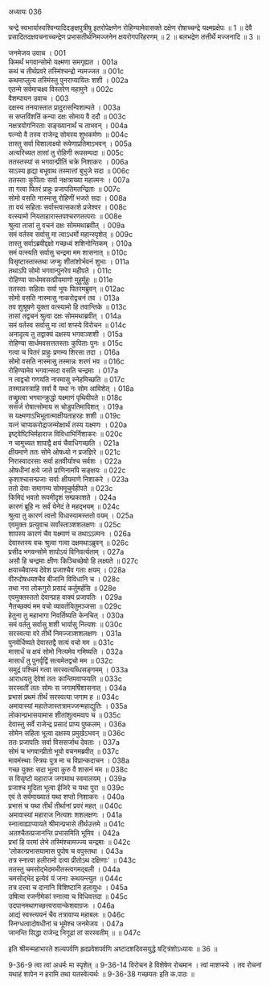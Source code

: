 अध्यायः 036

चन्द्रे स्वभार्यास्वश्विन्यादिदङ्क्षपुत्रीषु इतरोपेक्षणेन रोहिण्यामेवासक्ते दक्षेण रोषाच्चन्द्रे यक्ष्मप्रक्षेपः ॥ 1 ॥ देवै प्रसादितदक्षवचनाच्चन्द्रेण प्रभासतीर्थनिमज्जनेन क्षयरोगपरिहरणम् ॥ 2 ॥ बलभद्रेण तत्तीर्थे मज्जनादि ॥ 3 ॥

जनमेजय उवाच ।	001  
किमर्थं भगवान्सोमो यक्ष्मणा समगृह्यत ।	001a  
कथं च तीर्थप्रवरे तस्मिंश्चन्द्रो न्यमज्जत ॥	001c  
कथमाप्लुत्य तस्मिंस्तु पुनराप्यायितः शशी ।	002a  
एतन्मे सर्वमाचक्ष्व विस्तरेण महामुने ॥	002c  
वैशम्पायन उवाच ।	003  
दक्षस्य तनयास्तात प्रादुरासन्विशाम्पते ।	003a  
स सप्तविंशतिं कन्या दक्षः सोमाय वै ददौ ॥	003c  
नक्षत्रयोगनिरताः सङ्ख्यानार्थं च ताभवन् ।	004a  
पत्न्यो वै तस्य राजेन्द्र सोमस्य शुभकर्मणः ॥	004c  
तास्तु सर्वा विशालाक्ष्यो रूपेणाप्रतिमाऽभवन् ।	005a  
अत्यरिच्यत तासां तु रोहिणी रूपसम्पदा ॥	005c  
ततस्तस्यां स भगवान्प्रीतिं चक्रे निशाकरः ।	006a  
साऽस्य हृद्या बभूवाथ तस्मात्तां बुभुजे सदा ॥	006c  
ततस्ताः कुपिताः सर्वा नक्षत्राख्या महात्मनः ।	007a  
ता गत्वा पितरं प्राहुः प्रजापतिमतन्द्रिताः ॥	007c  
सोमो वसति नास्मासु रोहिणीं भजते सदा ।	008a  
ता वयं सहिताः सर्वास्त्वत्सकाशे प्रजेश्वर ।	008c  
वत्स्यामो नियताहारास्तपश्चरणतत्पराः ॥	008e  
श्रुत्वा तासां तु वचनं दक्षः सोममथाब्रवीत् ।	009a  
समं वर्तस्व सर्वासु मा त्वाऽधर्मो महान्स्पृशेत् ॥	009c  
तास्तु सर्वाऽब्रवीद्दक्षो गच्छध्वं शशिनोन्तिकम् ।	010a  
समं वत्स्यति सर्वासु चन्द्रमा मम शासनात् ॥	010c  
विसृष्टास्तास्तथा जग्मुः शीतांशोर्भवनं शुभाः ।	011a  
तथाऽपि सोमो भगवान्पुनरेव महीपते ।	011c  
रोहिण्या सार्धमवसत्प्रीयमाणो मुहुर्मुहुः ॥	011e  
ततस्ताः सहिताः सर्वा भूयः पितरमब्रुवन् ॥	012ac  
सोमो वसति नास्मासु नाकरोद्वचनं तव ।	013a  
तव शुश्रूषणे युक्ता वत्स्यामो हि तवान्तिके ॥	013c  
तासां तद्वचनं श्रुत्वा दक्षः सोममथाब्रवीत् ।	014a  
समं वर्तस्व सर्वासु मा त्वां शप्स्ये विरोचन ॥	014c  
अनादृत्य तु तद्वाक्यं दक्षस्य भगवाञ्शशी ।	015a  
रोहिण्या सार्धमवसत्ततस्ताः कुपिताः पुनः ॥	015c  
गत्वा च पितरं प्राहुः प्रणम्य शिरसा तदा ।	016a  
सोमो वसति नास्मासु तस्मान्नः शरणं भव ॥	016c  
रोहिण्यामेव भगवान्सदा वसति चन्द्रमाः ।	017a  
न त्वद्वचो गणयति नास्मासु स्नेहमिच्छति ॥	017c  
तस्मान्नस्त्राहि सर्वा वै यथा नः सोम आविशेत् ।	018a  
तच्छ्रुत्वा भगवान्क्रुद्धो यक्ष्माणं पृथिवीपते ॥	018c  
ससर्ज रोषात्सोमाय स चोडुपतिमाविशत् ।	019a  
स यक्ष्मणाऽभिभूतात्माक्षीयताहरहः शशी ॥	019c  
यत्नं चाप्यकरोद्राजन्मोक्षार्थं तस्य यक्ष्मणः ।	020a  
इष्ट्वेष्टिभिर्महाराज विविधाभिर्निशाकरः ॥	020c  
न चामुच्यत शापाद्वै क्षयं चैवाधिगच्छति ।	021a  
क्षीयमाणे ततः सोमे ओषध्यो न प्रजज्ञिरे ॥	021c  
निरास्वादरसाः सर्वा हतवीर्याश्च सर्वशः ।	022a  
ओषधीनां क्षये जाते प्राणिनामपि सङ्क्षयः ॥	022c  
कृशाश्चासन्प्रजाः सर्वाः क्षीयमाणे निशाकरे ।	023a  
ततो देवाः समागम्य सोममूचुर्महीपते ॥	023c  
किमिदं भवतो रूपमीदृशं सम्प्रकाशते ।	024a  
कारणं ब्रूहि नः सर्वं येनेदं ते महद्भयम् ॥	024c  
श्रुत्वा तु कारणं त्वत्तो विधास्यामस्ततो वयम् ।	025a  
एवमुक्तः प्रत्युवाच सर्वांस्ताञ्शशलक्षणः ॥	025c  
शापस्य कारणं चैव यक्ष्माणं च तथाऽऽत्मनः ।	026a  
देवास्तस्य वचः श्रुत्वा गत्वा दक्षमथाऽब्रुवन् ॥	026c  
प्रसीद भगवन्सोमे शापोऽयं विनिवर्त्यताम् ।	027a  
असौ हि चन्द्रमाः क्षीणः किञ्चिच्छेषो हि लक्ष्यते ॥	027c  
क्षयाच्चैवास्य देवेश प्रजाश्चैव गताः क्षयम् ।	028a  
वीरुदोषधयश्चैव बीजानि विविधानि च ।	028c  
तथा नरा लोकगुरो प्रसादं कर्तुमर्हसि ॥	028e  
एवमुक्तस्ततो देवान्प्राह वाक्यं प्रजापतिः ।	029a  
नैतच्छक्यं मम वचो व्यावर्तयितुमञ्जसा ॥	029c  
हेतुना तु महाभागा निवर्तिष्यति केनचित् ।	030a  
समं वर्ततु सर्वासु शशी भार्यासु नित्यशः ॥	030c  
सरस्वत्या वरे तीर्थे निमज्जञ्शशलक्षणः ।	031a  
पुनर्वर्धिष्यते देवास्तद्वै सत्यं वचो मम ॥	031c  
मासार्धं च क्षयं सोमो नित्यमेव गमिष्यति ।	032a  
मासार्धं तु पुनर्वृद्विं सत्यमेतद्वचो मम ॥	032c  
समुद्रं पश्चिमं गत्वा सरस्वत्यब्धिसङ्गमम् ।	033a  
आराधयतु देवेशं ततः कान्तिमवाप्स्यति ॥	033c  
सरस्वतीं ततः सोमः स जगामर्षिशासनात् ।	034a  
प्रभासं प्रथमं तीर्थं सरस्वत्या जगाम ह ॥	034c  
अमावास्यां महातेजास्तत्रामज्जन्महाद्युतिः ।	035a  
लोकान्प्रभासयामास शीतांशुत्वमवाप च ॥	035c  
देवास्तु सर्वे राजेन्द्र प्रसादं प्राप्य पुष्कलम् ।	036a  
सोमेन सहिता भूत्वा दक्षस्य प्रमुखेऽभवन् ॥	036c  
ततः प्रजापतिः सर्वा विससर्जाथ देवताः ।	037a  
सोमं च भगवान्प्रीतो भूयो वचनमब्रवीत् ॥	037c  
मावमंस्थाः स्त्रियः पुत्र मा च विप्रान्कदाचन ।	038a  
गच्छ युक्तः सदा भूत्वा कुरु वै शासनं मम ॥	038c  
स विसृष्टो महाराज जगामाथ स्वमालयम् ।	039a  
प्रजाश्च मुदिता भूत्वा ईजिरे च यथा पुरा ॥	039c  
एवं ते सर्वमाख्यातं यथा शप्तो निशाकरः ।	040a  
प्रभासं च यथा तीर्थं तीर्थानां प्रवरं महत् ॥	040c  
अमावास्यां महाराज नित्यशः शशलक्षणः ।	041a  
स्नात्वाह्याप्यायते श्रीमान्प्रभासे तीर्थउत्तमे ॥	041c  
अतश्चैतत्प्रजानन्ति प्रभासमिति भूमिप ।	042a  
प्रभां हि परमां लेभे तस्मिंश्चामज्ज्य चन्द्रमाः ॥	042c  
\'लोकान्प्रभासयामास पुपोष च वपुस्तथा ।	043a  
तत्र स्नात्वा हलीरामो दत्वा प्रीतोऽथ दक्षिणाः\' ॥	043c  
ततस्तु चमसोद्भेदमभीतस्त्वगमद्बली ।	044a  
चमसोद्भेद इत्येवं यं जनाः कथयन्त्युत ॥	044c  
तत्र दत्त्वा च दानानि विशिष्टानि हलायुधः ।	045a  
उषित्वा रजनीमेकां स्नात्वा च विधिवत्तदा ॥	045c  
उदपानमथागच्छत्त्वरावान्केशवाग्रजः ।	046a  
आद्यं स्वस्त्ययनं चैव तत्रावाप्य महाबलः ॥	046c  
स्निग्धत्वादोषधीनां च भूमेश्च जनमेजय ।	047a  
जानन्ति सिद्धा राजेन्द्र निगूढां तां सरस्वतीम् ॥ ॥	047c  

इति श्रीमन्महाभारते शल्यपर्वणि ह्रदप्रवेशपर्वणि अष्टादशदिवसयुद्धे षट्त्रिंशोऽध्यायः ॥ 36 ॥

9-36-9 त्वा त्वां अधर्मः मा स्पृशेत् ॥ 9-36-14 विरोचन हे विशेषेण रोचमान । त्वां माशप्स्ये । तव रोचनां यथाहं शापेन न हरामि तथा यतस्वेत्यर्थः ॥ 9-36-38 गच्छयतः इति क.पाठः ॥
